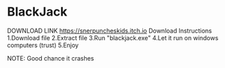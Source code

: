 # BlackJack
DOWNLOAD LINK
https://snerpuncheskids.itch.io
Download Instructions
1.Download file
2.Extract file
3.Run "blackjack.exe"
4.Let it run on windows computers (trust)
5.Enjoy

NOTE:
Good chance it crashes
